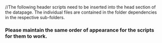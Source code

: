 //The following header scripts need to be inserted into the head section of the datapage. The individual files are contained in the folder dependencies in the respective sub-folders.
### Please maintain the same order of appearance for the scripts for them to work.

